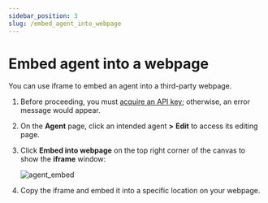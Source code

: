 ```yaml
---
sidebar_position: 3
slug: /embed_agent_into_webpage
---
```


# Embed agent into a webpage

You can use iframe to embed an agent into a third-party webpage.

1. Before proceeding, you must [acquire an API key](https://ragflow.io/docs/dev/acquire_ragflow_api_key); otherwise, an error message would appear.
2. On the **Agent** page, click an intended agent **>** **Edit** to access its editing page.
3. Click **Embed into webpage** on the top right corner of the canvas to show the **iframe** window:

   ![agent_embed](https://github.com/user-attachments/assets/f748bb91-1a48-45ca-89ea-5b1c257407cb)

4. Copy the iframe and embed it into a specific location on your webpage.
